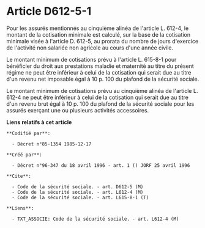 # Article D612-5-1

Pour les assurés mentionnés au cinquième alinéa de l'article L. 612-4, le montant de la cotisation minimale est calculé, sur
la base de la cotisation minimale visée à l'article D. 612-5, au prorata du nombre de jours d'exercice de l'activité non
salariée non agricole au cours d'une année civile.

Le montant minimum de cotisations prévu à l'article L. 615-8-1 pour bénéficier du droit aux prestations maladie et maternité
au titre du présent régime ne peut être inférieur à celui de la cotisation qui serait due au titre d'un revenu net imposable
égal à 10 p. 100 du plafond de la sécurité sociale.

Le montant minimum de cotisations prévu au cinquième alinéa de l'article L. 612-4 ne peut être inférieur à celui de la
cotisation qui serait due au titre d'un revenu brut égal à 10 p. 100 du plafond de la sécurité sociale pour les assurés
exerçant une ou plusieurs activités accessoires.

**Liens relatifs à cet article**

	**Codifié par**:

	  - Décret n°85-1354 1985-12-17

	**Créé par**:

	  - Décret n°96-347 du 18 avril 1996 - art. 1 () JORF 25 avril 1996

	**Cite**:

	  - Code de la sécurité sociale. - art. D612-5 (M)
	  - Code de la sécurité sociale. - art. L612-4 (M)
	  - Code de la sécurité sociale. - art. L615-8-1 (T)

	**Liens**:

	  - TXT_ASSOCIE: Code de la sécurité sociale. - art. L612-4 (M)
